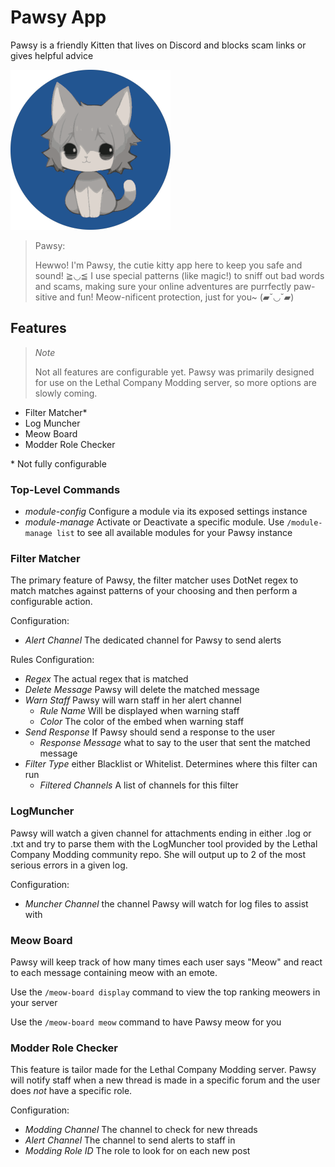 # Pawsy App

Pawsy is a friendly Kitten that lives on Discord and blocks scam links or gives helpful advice

![Pawsy](Assets/img/Pawsy-small.png)

> Pawsy:
>
> Hewwo! I'm Pawsy, the cutie kitty app here to keep you safe and sound! ≧◡≦ I use special patterns (like magic!) to sniff out bad words and scams, making sure your online adventures are purrfectly paw-sitive and fun! Meow-nificent protection, just for you~ (▰˘◡˘▰)

## Features

> *Note*
>
> Not all features are configurable yet. Pawsy was primarily designed for use on the Lethal Company Modding server, so more options are slowly coming.

- Filter Matcher*
- Log Muncher
- Meow Board
- Modder Role Checker

\* Not fully configurable

### Top-Level Commands

- *module-config* Configure a module via its exposed settings instance
- *module-manage* Activate or Deactivate a specific module. Use `/module-manage list` to see all available modules for your Pawsy instance

### Filter Matcher

The primary feature of Pawsy, the filter matcher uses DotNet regex to match matches against patterns of your choosing and then perform a configurable action.

Configuration:

- *Alert Channel* The dedicated channel for Pawsy to send alerts

Rules Configuration:

- *Regex* The actual regex that is matched
- *Delete Message* Pawsy will delete the matched message
- *Warn Staff* Pawsy will warn staff in her alert channel
  - *Rule Name* Will be displayed when warning staff
  - *Color* The color of the embed when warning staff
- *Send Response* If Pawsy should send a response to the user
  - *Response Message* what to say to the user that sent the matched message
- *Filter Type* either Blacklist or Whitelist. Determines where this filter can run
  - *Filtered Channels* A list of channels for this filter

### LogMuncher

Pawsy will watch a given channel for attachments ending in either .log or .txt and try to parse them with the LogMuncher tool provided by the Lethal Company Modding community repo. She will output up to 2 of the most serious errors in a given log.

Configuration:

- *Muncher Channel* the channel Pawsy will watch for log files to assist with

### Meow Board

Pawsy will keep track of how many times each user says "Meow" and react to each message containing meow with an emote.

Use the `/meow-board display` command to view the top ranking meowers in your server

Use the `/meow-board meow` command to have Pawsy meow for you

### Modder Role Checker

This feature is tailor made for the Lethal Company Modding server. Pawsy will notify staff when a new thread is made in a specific forum and the user does *not* have a specific role.

Configuration:

- *Modding Channel* The channel to check for new threads
- *Alert Channel* The channel to send alerts to staff in
- *Modding Role ID* The role to look for on each new post
